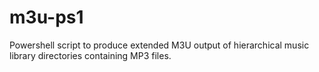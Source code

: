 # m3u-ps1
Powershell script to produce extended M3U output of hierarchical music library directories containing MP3 files.
